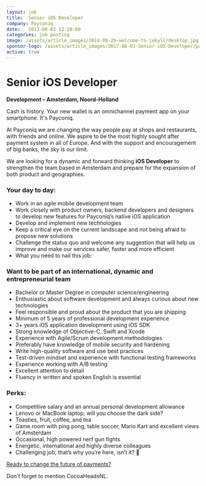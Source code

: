 ```yaml
---
layout: job
title:  Senior iOS Developer
company: Payconiq
date:   2017-08-02 12:20:00
categories: job posting
image: /assets/article_images/2014-08-29-welcome-to-jekyll/desktop.jpg
sponsor-logo: /assets/article_images/2017-08-03-Senior-iOS-Developer/payconiq.png
active: true
---
```


# Senior iOS Developer

**Development – Amsterdam, Noord-Holland**

Cash is history. Your new wallet is an omnichannel payment app on your smartphone. It's Payconiq.

At Payconiq we are changing the way people pay at shops and restaurants, with friends and online. We aspire to be the most highly sought after payment system in all of Europe. And with the support and encouragement of big banks, the sky is our limit.

We are looking for a dynamic and forward thinking **iOS Developer** to strengthen the team based in Amsterdam and prepare for the expansion of both product and geographies. 

### Your day to day:

- Work in an agile mobile development team
- Work closely with product owners, backend developers and designers to develop new features for Payconiq’s native iOS application
- Develop and implement new technologies
- Keep a critical eye on the current landscape and not being afraid to propose new solutions
- Challenge the status quo and welcome any suggestion that will help us improve and make our services safer, faster and more efficient
- What you need to nail this job:


### Want to be part of an international, dynamic and entrepreneurial team

- Bachelor or Master Degree in computer science/engineering
- Enthusiastic about software development and always curious about new technologies
- Feel responsible and proud about the product that you are shipping
- Minimum of 5 years of professional development experience
- 3+ years iOS application development using iOS SDK
- Strong knowledge of Objective-C, Swift and Xcode
- Experience with Agile/Scrum development methodologies
- Preferably have knowledge of mobile security and hardening
- Write high-quality software and use best practices
- Test-driven mindset and experience with functional testing frameworks
- Experience working with A/B testing
- Excellent attention to detail
- Fluency in written and spoken English is essential

### Perks:

- Competitive salary and an annual personal development allowance
- Lenovo or MacBook laptop; will you choose the dark side?
- Toasties, fruit, coffee, and tea
- Game room with ping pong, table soccer, Mario Kart and excellent views of Amsterdam
- Occasional, high powered nerf gun fights
- Energetic, international and highly diverse colleagues
- Challenging job; that’s why you’re here, isn’t it? 🙂

[Ready to change the future of payments?](https://payconiq.bamboohr.co.uk/jobs/view.php?id=15)

Don't forget to mention CocoaHeadsNL.